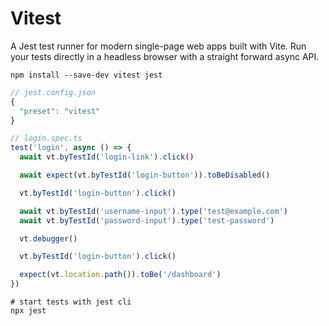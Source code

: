 # Vitest

A Jest test runner for modern single-page web apps built with Vite. Run your tests directly
in a headless browser with a straight forward async API.

```shell
npm install --save-dev vitest jest
```

```js
// jest.config.json
{
  "preset": "vitest"
}
```

```js
// login.spec.ts
test('login', async () => {
  await vt.byTestId('login-link').click()

  await expect(vt.byTestId('login-button')).toBeDisabled()

  vt.byTestId('login-button').click()

  await vt.byTestId('username-input').type('test@example.com')
  await vt.byTestId('password-input').type('test-password')

  vt.debugger()

  vt.byTestId('login-button').click()

  expect(vt.location.path()).toBe('/dashboard')
})
```

```shell
# start tests with jest cli
npx jest
```
